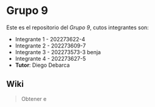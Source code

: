 # Grupo 9

Este es el repositorio del *Grupo 9*, cutos integrantes son:

* Integrante 1 - 202273622-4
* Integrante 2 - 202273609-7
* Integrante 3 - 202273573-3 benja
* Integrante 4 - 202273627-5
* **Tutor**: Diego Debarca

## Wiki

> Obtener e
